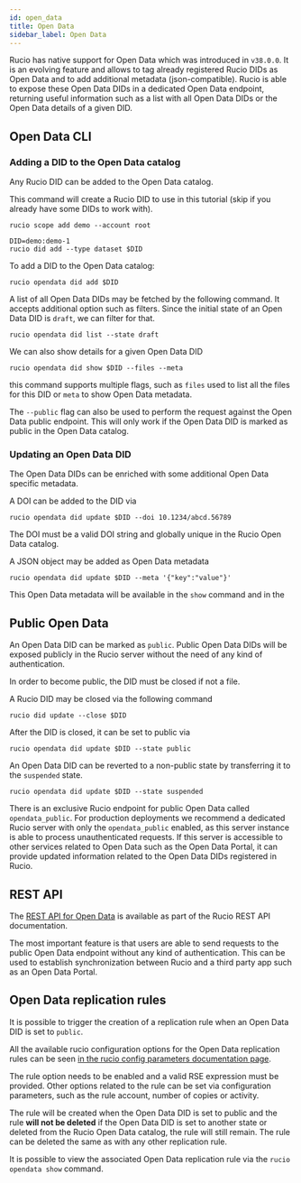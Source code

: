 ```yaml
---
id: open_data
title: Open Data
sidebar_label: Open Data
---
```


Rucio has native support for Open Data which was introduced in `v38.0.0`.
It is an evolving feature and allows to tag already registered Rucio DIDs as Open Data and to add additional metadata (json-compatible).
Rucio is able to expose these Open Data DIDs in a dedicated Open Data endpoint, returning useful information such as a list with all Open Data DIDs or the Open Data details of a given DID.

## Open Data CLI

### Adding a DID to the Open Data catalog

Any Rucio DID can be added to the Open Data catalog.

This command will create a Rucio DID to use in this tutorial (skip if you already have some DIDs to work with).

```shell
rucio scope add demo --account root

DID=demo:demo-1
rucio did add --type dataset $DID
```

To add a DID to the Open Data catalog:

```shell
rucio opendata did add $DID
```

A list of all Open Data DIDs may be fetched by the following command. It accepts additional option such as filters.
Since the initial state of an Open Data DID is `draft`, we can filter for that.

```shell
rucio opendata did list --state draft
```

We can also show details for a given Open Data DID

```shell
rucio opendata did show $DID --files --meta
```

this command supports multiple flags, such as `files` used to list all the files for this DID or `meta` to show Open Data metadata.

The `--public` flag can also be used to perform the request against the Open Data public endpoint. This will only work if the Open Data DID is marked as public in the Open Data catalog.

### Updating an Open Data DID

The Open Data DIDs can be enriched with some additional Open Data specific metadata.

A DOI can be added to the DID via

```shell
rucio opendata did update $DID --doi 10.1234/abcd.56789
```

The DOI must be a valid DOI string and globally unique in the Rucio Open Data catalog.

A JSON object may be added as Open Data metadata

```shell
rucio opendata did update $DID --meta '{"key":"value"}'
```

This Open Data metadata will be available in the `show` command and in the 

## Public Open Data

An Open Data DID can be marked as `public`. 
Public Open Data DIDs will be exposed publicly in the Rucio server without the need of any kind of authentication.

In order to become public, the DID must be closed if not a file.

A Rucio DID may be closed via the following command

```shell
rucio did update --close $DID
```

After the DID is closed, it can be set to public via

```shell
rucio opendata did update $DID --state public
```

An Open Data DID can be reverted to a non-public state by transferring it to the `suspended` state.

```shell
rucio opendata did update $DID --state suspended
```

There is an exclusive Rucio endpoint for public Open Data called `opendata_public`.
For production deployments we recommend a dedicated Rucio server with only the `opendata_public` enabled, as this server instance is able to process unauthenticated requests.
If this server is accessible to other services related to Open Data such as the Open Data Portal, it can provide updated information related to the Open Data DIDs registered in Rucio.

## REST API

The [REST API for Open Data](https://rucio.cern.ch/documentation/html/rest_api_doc.html#tag/open_data) is available as part of the Rucio REST API documentation.

The most important feature is that users are able to send requests to the public Open Data endpoint without any kind of authentication.
This can be used to establish synchronization between Rucio and a third party app such as an Open Data Portal.

## Open Data replication rules

It is possible to trigger the creation of a replication rule when an Open Data DID is set to `public`.

All the available rucio configuration options for the Open Data replication rules can be seen [in the rucio config parameters documentation page](https://rucio.cern.ch/documentation/operator/configuration_parameters#opendata).

The rule option needs to be enabled and a valid RSE expression must be provided. Other options related to the rule can be set via configuration parameters, such as the rule account, number of copies or activity.

The rule will be created when the Open Data DID is set to public and the rule **will not be deleted** if the Open Data DID is set to another state or deleted from the Rucio Open Data catalog, the rule will still remain.
The rule can be deleted the same as with any other replication rule.

It is possible to view the associated Open Data replication rule via the `rucio opendata show` command.
